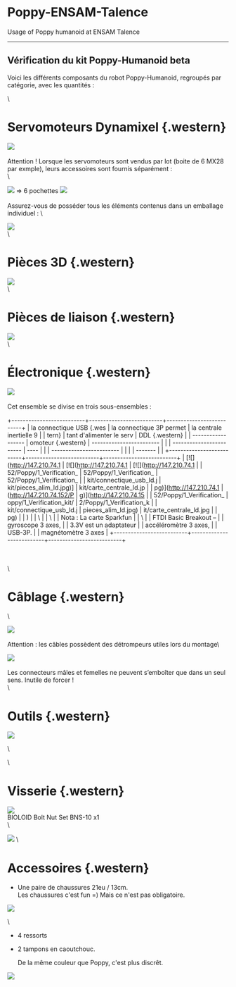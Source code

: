 # Poppy-ENSAM-Talence
Usage of Poppy humanoid at ENSAM Talence

  ---------------------------------------------
  **Vérification du kit Poppy-Humanoid beta**
  ---------------------------------------------

Voici les différents composants du robot Poppy-Humanoid, regroupés par
catégorie, avec les quantités :

\

**Servomoteurs Dynamixel** {.western}
==========================

[![](http://147.210.74.152/Poppy/1_Verification_kit/tous_les_servomoteurs_Ld.jpg)](http://147.210.74.152/Poppy/1_Verification_kit/tous_les_servomoteurs_Ld.jpg)
\
\
 Attention ! Lorsque les servomoteurs sont vendus par lot (boite de 6
MX28 par exmple), leurs accessoires sont fournis séparément : \
\

[![](http://147.210.74.152/Poppy/1_Verification_kit/boite_par_6_sans_palonniers_ld)](http://147.210.74.152/Poppy/1_Verification_kit/boite_par_6_sans_palonniers_ld.jpg)
=\> 6 pochettes
[![](http://147.210.74.152/Poppy/1_Verification_kit/HN07-N101_set_ld.jpg)](http://147.210.74.152/Poppy/1_Verification_kit/HN07-N101_set_ld.jpg)
\
\
 Assurez-vous de posséder tous les éléments contenus dans un emballage
individuel : \

[![](http://147.210.74.152/Poppy/1_Verification_kit/boite_1_contenu_face_ld.jpg)](http://147.210.74.152/Poppy/1_Verification_kit/boite_1_contenu_face_ld.jpg)
\
\

**Pièces 3D** {.western}
=============

[![](http://147.210.74.152/Poppy/1_Verification_kit/tableau_3d_1seule_image.jpg)](http://147.210.74.152/Poppy/1_Verification_kit/tableau_3d_1seule_image.jpg)
\
\

**Pièces de liaison** {.western}
=====================

[![](http://147.210.74.152/Poppy/1_Verification_kit/recadrage_lot_pieces_assemblage_ld.jpg)](http://147.210.74.152/Poppy/1_Verification_kit/recadrage_lot_pieces_assemblage_ld.jpg)
\
\

**Électronique** {.western}
================

[![](http://147.210.74.152/Poppy/1_Verification_kit/connectique_globale_ld.jpg)](http://147.210.74.152/Poppy/1_Verification_kit/connectique_globale_ld.jpg)
\
\
 Cet ensemble se divise en trois sous-ensembles :

+--------------------------+--------------------------+--------------------------+
| la connectique USB {.wes | la connectique 3P permet | la centrale inertielle 9 |
| tern}                    | tant d'alimenter le serv |  DDL {.western}          |
| ------------------       | omoteur {.western}       | ------------------------ |
|                          | ------------------------ | ----                     |
|                          | ------------------------ |                          |
|                          | -------                  |                          |
+--------------------------+--------------------------+--------------------------+
| [![](http://147.210.74.1 | [![](http://147.210.74.1 | [![](http://147.210.74.1 |
| 52/Poppy/1_Verification_ | 52/Poppy/1_Verification_ | 52/Poppy/1_Verification_ |
| kit/connectique_usb_ld.j | kit/pieces_alim_ld.jpg)] | kit/carte_centrale_ld.jp |
| pg)](http://147.210.74.1 | (http://147.210.74.152/P | g)](http://147.210.74.15 |
| 52/Poppy/1_Verification_ | oppy/1_Verification_kit/ | 2/Poppy/1_Verification_k |
| kit/connectique_usb_ld.j | pieces_alim_ld.jpg)      | it/carte_centrale_ld.jpg |
| pg)                      |                          | )                        |
| \                        |                          | \                        |
| Nota : La carte Sparkfun |                          | \                        |
| FTDI Basic Breakout –    |                          | gyroscope 3 axes,        |
| 3.3V est un adaptateur   |                          | accéléromètre 3 axes,    |
| USB-3P.                  |                          | magnétomètre 3 axes      |
+--------------------------+--------------------------+--------------------------+

\
 \
\

**Câblage** {.western}
===========

\

[![](http://147.210.74.152/Poppy/1_Verification_kit/cables_ld.jpg)](http://147.210.74.152/Poppy/1_Verification_kit/cables_ld.jpg)
\
\
 Attention : les câbles possèdent des détrompeurs utiles lors du
montage\

[![](http://147.210.74.152/Poppy/1_Verification_kit/detrompeur_ld.jpg)](http://147.210.74.152/Poppy/1_Verification_kit/detrompeur_ld.jpg)
\
\
 Les connecteurs mâles et femelles ne peuvent s’emboîter que dans un
seul sens. Inutile de forcer ! \
\

**Outils** {.western}
==========

[![](http://147.210.74.152/Poppy/1_Verification_kit/cles_ld.jpg)](http://147.210.74.152/Poppy/1_Verification_kit/cles_ld.jpg)

\

\

**Visserie** {.western}
============

[![](http://147.210.74.152/Poppy/1_Verification_kit/visserie_global_ld.jpg)](http://147.210.74.152/Poppy/1_Verification_kit/visserie_global_ld.jpg)
\
 BIOLOID Bolt Nut Set BNS-10 x1\
\

[![](http://147.210.74.152/Poppy/1_Verification_kit/kit_bioloid_bns_10_ld.jpg)](http://147.210.74.152/Poppy/1_Verification_kit/kit_bioloid_bns_10_ld.jpg)
\

**Accessoires** {.western}
===============

-   Une paire de chaussures 21eu / 13cm.\
     Les chaussures c'est fun =) Mais ce n'est pas obligatoire.

[![](http://147.210.74.152/Poppy/1_Verification_kit/Chaussures_ld.jpg)](http://147.210.74.152/Poppy/1_Verification_kit/Chaussures_ld.jpg)

\

-   4 ressorts

-   2 tampons en caoutchouc.

    De la même couleur que Poppy, c'est plus discrêt.

[![](http://147.210.74.152/Poppy/1_Verification_kit/tampons.jpg)](http://147.210.74.152/Poppy/1_Verification_kit/tampons.jpg)
